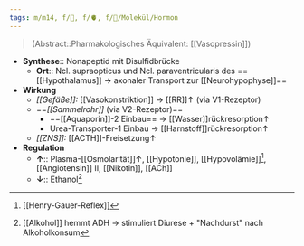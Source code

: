 ```yaml
---
tags: m/m14, f/🍺, f/🫀, f/🧪/Molekül/Hormon
---
```

> (Abstract::Pharmakologisches Äquivalent: [[Vasopressin]])
- **Synthese**:: Nonapeptid mit Disulfidbrücke
	- **Ort**:: Ncl. supraopticus und Ncl. paraventricularis des ==[[Hypothalamus]] → axonaler Transport zur [[Neurohypophyse]]==
- **Wirkung**
	- *[[Gefäße]]:* [[Vasokonstriktion]] → [[RR]]↑ (via V1-Rezeptor)
	- ==*[[Sammelrohr]]* (via V2-Rezeptor)==
		- ==[[Aquaporin]]-2 Einbau== → [[Wasser]]rückresorption↑ 
		- Urea-Transporter-1 Einbau → [[Harnstoff]]rückresorption↑ 
	- *[[ZNS]]:* [[ACTH]]-Freisetzung↑ 
- **Regulation**
	- **↑**:: Plasma-[[Osmolarität]]↑, [[Hypotonie]], [[Hypovolämie]][^1], [[Angiotensin]] II, [[Nikotin]], [[ACh]]
	- **↓**:: Ethanol[^2]

[^1]: [[Henry-Gauer-Reflex]]
[^2]: [[Alkohol]] hemmt ADH → stimuliert Diurese + "Nachdurst" nach Alkoholkonsum